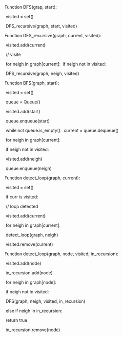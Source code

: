 Function DFS(grap, start):

​	visited = set()

​	DFS_recursive(graph, start, visited)

Function DFS_recursive(graph, current, visited):

​	visited.add(current)

​	// visite

​	for neigh in graph[current]:
​		if neigh not in visited:

​			DFS_recursive(graph, neigh, visited)	



Function BFS(graph, start):

​	visited = set()

​	queue = Queue()

​	visited.add(start)

​	queue.enqueue(start)

​	while not queue.is_empty():
​		current = queue.dequeue()

​		for neigh in graph[current]:

​			if neigh not in visited:

​				visited.add(neigh)

​				queue.enqueue(neigh)



Function detect_loop(graph, current):

​	visited = set()

​	if curr is visited:

​		// loop detected

​	visited.add(current)

​	for neigh in graph[current]:

​		detect_loop(graph, neigh)

​	visited.remove(current)



Function detect_loop(graph, node, visited, in_recursion):

​	visited.add(node)

​	in_recursion.add(node)

​	for neigh in graph[node]:

​		if neigh not in visited:

​			DFS(graph, neigh, visited, in_recursion)

​		else if neigh in in_recursion:

​			return true

​	in_recursion.remove(node)

​	